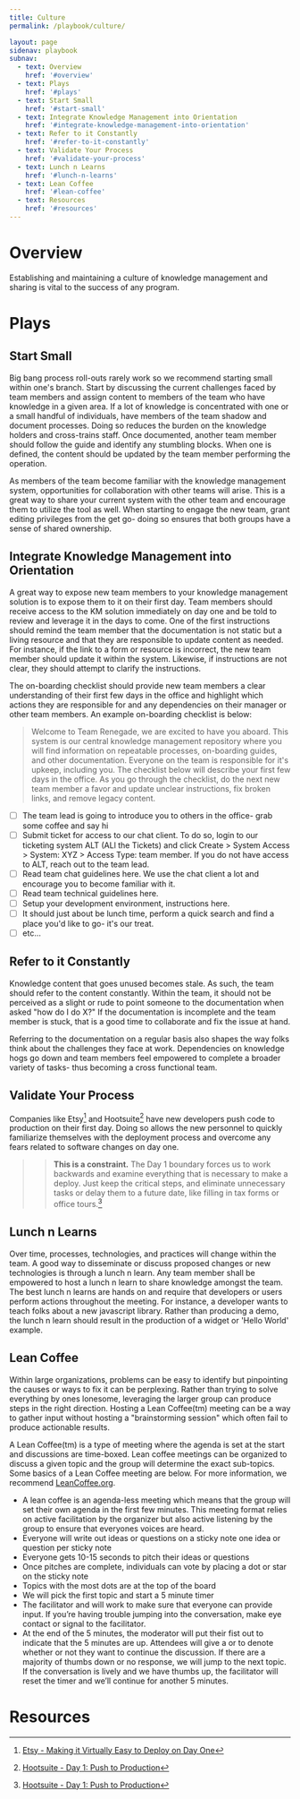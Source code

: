 ```yaml
---
title: Culture
permalink: /playbook/culture/

layout: page
sidenav: playbook
subnav:
  - text: Overview
    href: '#overview'
  - text: Plays
    href: '#plays'
  - text: Start Small
    href: '#start-small'
  - text: Integrate Knowledge Management into Orientation
    href: '#integrate-knowledge-management-into-orientation'
  - text: Refer to it Constantly
    href: '#refer-to-it-constantly'
  - text: Validate Your Process
    href: '#validate-your-process'
  - text: Lunch n Learns
    href: '#lunch-n-learns'
  - text: Lean Coffee
    href: '#lean-coffee'
  - text: Resources
    href: '#resources'
---
```


# Overview
Establishing and maintaining a culture of knowledge management and sharing is vital to the success of any program.

# Plays
## Start Small
Big bang process roll-outs rarely work so we recommend starting small within one's branch. Start by discussing the current challenges faced by team members and assign content to members of the team who have knowledge in a given area. If a lot of knowledge is concentrated with one or a small handful of individuals, have members of the team shadow and document processes. Doing so reduces the burden on the knowledge holders and cross-trains staff. Once documented, another team member should follow the guide and identify any stumbling blocks. When one is defined, the content should be updated by the team member performing the operation.

As members of the team become familiar with the knowledge management system, opportunities for collaboration with other teams will arise. This is a great way to share your current system with the other team and encourage them to utilize the tool as well. When starting to engage the new team, grant editing privileges from the get go- doing so ensures that both groups have a sense of shared ownership.

## Integrate Knowledge Management into Orientation
A great way to expose new team members to your knowledge management solution is to expose them to it on their first day. Team members should receive access to the KM solution immediately on day one and be told to review and leverage it in the days to come. One of the first instructions should remind the team member that the documentation is not static but a living resource and that they are responsible to update content as needed. For instance, if the link to a form or resource is incorrect, the new team member should update it within the system. Likewise, if instructions are not clear, they should attempt to clarify the instructions.

The on-boarding checklist should provide new team members a clear understanding of their first few days in the office and highlight which actions they are responsible for and any dependencies on their manager or other team members. An example on-boarding checklist is below:

> Welcome to Team Renegade, we are excited to have you aboard. This system is our central knowledge management repository where you will find information on repeatable processes, on-boarding guides, and other documentation. Everyone on the team is responsible for it's upkeep, including you. The checklist below will describe your first few days in the office. As you go through the checklist, do the next new team member a favor and update  unclear instructions, fix broken links, and remove legacy content.
- [ ] The team lead is going to introduce you to others in the office- grab some coffee and say hi
- [ ] Submit ticket for access to our chat client. To do so, login to our ticketing system ALT (ALl the Tickets) and click Create > System Access > System: XYZ > Access Type: team member. If you do not have access to ALT, reach out to the team lead.
- [ ] Read team chat guidelines here. We use the chat client a lot and encourage you to become familiar with it.
- [ ] Read team technical guidelines here.
- [ ] Setup your development environment, instructions here.
- [ ] It should just about be lunch time, perform a quick search and find a place you'd like to go- it's our treat.
- [ ] etc...

## Refer to it Constantly
Knowledge content that goes unused becomes stale. As such, the team should refer to the content constantly. Within the team, it should not be perceived as a slight or rude to point someone to the documentation when asked "how do I do X?" If the documentation is incomplete and the team member is stuck, that is a good time to collaborate and fix the issue at hand.

Referring to the documentation on a regular basis also shapes the way folks think about the challenges they face at work. Dependencies on knowledge hogs go down and team members feel empowered to complete a broader variety of tasks- thus becoming a cross functional team.


## Validate Your Process
Companies like Etsy[^1] and Hootsuite[^2] have new developers push code to production on their first day. Doing so allows the new personnel to quickly familiarize themselves with the deployment process and overcome any fears related to software changes on day one.
>> **This is a constraint.** The Day 1 boundary forces us to work backwards and examine everything that is necessary to make a deploy. Just keep the critical steps, and eliminate unnecessary tasks or delay them to a future date, like filling in tax forms or office tours.[^2]

## Lunch n Learns
Over time, processes, technologies, and practices will change within the team. A good way to disseminate or discuss proposed changes or new technologies is through a lunch n learn. Any team member shall be empowered to host a lunch n learn to share knowledge amongst the team. The best lunch n learns are hands on and require that developers or users perform actions throughout the meeting. For instance, a developer wants to teach folks about a new javascript library. Rather than producing a demo, the lunch n learn should result in the production of a widget or 'Hello World' example.

## Lean Coffee
Within large organizations, problems can be easy to identify but pinpointing the causes or ways to fix it can be perplexing. Rather than trying to solve everything by ones lonesome, leveraging the larger group can produce steps in the right direction. Hosting a Lean Coffee(tm) meeting can be a way to gather input without hosting a "brainstorming session" which often fail to produce actionable results.

A Lean Coffee(tm) is a type of meeting where the agenda is set at the start and discussions are time-boxed. Lean coffee meetings can be organized to discuss a given topic and the group will determine the exact sub-topics. Some basics of a Lean Coffee meeting are below. For more information, we recommend <a class="usa-external_link" href="http://leancoffee.org/">LeanCoffee.org</a>.

- A lean coffee is an agenda-less meeting which means that the group will set their own agenda in the first few minutes. This meeting format relies on active facilitation by the organizer but also active listening by the group to ensure that everyones voices are heard.
- Everyone will write out ideas or questions on a sticky note one idea or question per sticky note
- Everyone gets 10-15 seconds to pitch their ideas or questions
- Once pitches are complete, individuals can vote by placing a dot or star on the sticky note
- Topics with the most dots are at the top of the board
- We will pick the first topic and start a 5 minute timer
- The facilitator and will work to make sure that everyone can provide input. If you’re having trouble jumping into the conversation, make eye contact or signal to the facilitator.
- At the end of the 5 minutes, the moderator will put their fist out to indicate that the 5 minutes are up. Attendees will give a or to denote whether or not they want to continue the discussion. If there are a majority of thumbs down or no response, we will jump to the next topic. If the conversation is lively and we have thumbs up, the facilitator will reset the timer and we’ll continue for another 5 minutes.



# Resources


[^1]: <a class="usa-external_link" href="https://codeascraft.com/2012/03/13/making-it-virtually-easy-to-deploy-on-day-one/">Etsy - Making it Virtually Easy to Deploy on Day One</a>
[^2]: <a class="usa-external_link" href="http://code.hootsuite.com/push-to-production-on-day-1/">Hootsuite - Day 1: Push to Production</a>
